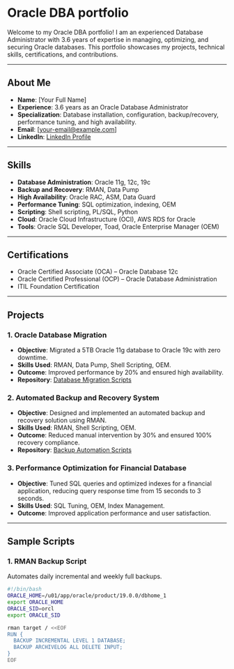 # Oracle DBA portfolio
Welcome to my Oracle DBA portfolio! I am an experienced Database Administrator with 3.6 years of expertise in managing, optimizing, and securing Oracle databases. This portfolio showcases my projects, technical skills, certifications, and contributions.

---

## **About Me**  
- **Name**: [Your Full Name]  
- **Experience**: 3.6 years as an Oracle Database Administrator  
- **Specialization**: Database installation, configuration, backup/recovery, performance tuning, and high availability.  
- **Email**: [your-email@example.com]  
- **LinkedIn**: [LinkedIn Profile](https://linkedin.com/in/your-profile)  

---

## **Skills**  
- **Database Administration**: Oracle 11g, 12c, 19c  
- **Backup and Recovery**: RMAN, Data Pump  
- **High Availability**: Oracle RAC, ASM, Data Guard  
- **Performance Tuning**: SQL optimization, indexing, OEM  
- **Scripting**: Shell scripting, PL/SQL, Python  
- **Cloud**: Oracle Cloud Infrastructure (OCI), AWS RDS for Oracle  
- **Tools**: Oracle SQL Developer, Toad, Oracle Enterprise Manager (OEM)  

---

## **Certifications**  
- Oracle Certified Associate (OCA) – Oracle Database 12c  
- Oracle Certified Professional (OCP) – Oracle Database Administration  
- ITIL Foundation Certification  

---

## **Projects**  

### 1. **Oracle Database Migration**  
- **Objective**: Migrated a 5TB Oracle 11g database to Oracle 19c with zero downtime.  
- **Skills Used**: RMAN, Data Pump, Shell Scripting, OEM.  
- **Outcome**: Improved performance by 20% and ensured high availability.  
- **Repository**: [Database Migration Scripts](https://github.com/your-repo/migration-scripts)

### 2. **Automated Backup and Recovery System**  
- **Objective**: Designed and implemented an automated backup and recovery solution using RMAN.  
- **Skills Used**: RMAN, Shell Scripting, OEM.  
- **Outcome**: Reduced manual intervention by 30% and ensured 100% recovery compliance.  
- **Repository**: [Backup Automation Scripts](https://github.com/your-repo/backup-automation)

### 3. **Performance Optimization for Financial Database**  
- **Objective**: Tuned SQL queries and optimized indexes for a financial application, reducing query response time from 15 seconds to 3 seconds.  
- **Skills Used**: SQL Tuning, OEM, Index Management.  
- **Outcome**: Improved application performance and user satisfaction.  

---

## **Sample Scripts**  

### 1. **RMAN Backup Script**  
Automates daily incremental and weekly full backups.  
```bash
#!/bin/bash
ORACLE_HOME=/u01/app/oracle/product/19.0.0/dbhome_1
export ORACLE_HOME
ORACLE_SID=orcl
export ORACLE_SID

rman target / <<EOF
RUN {
  BACKUP INCREMENTAL LEVEL 1 DATABASE;
  BACKUP ARCHIVELOG ALL DELETE INPUT;
}
EOF
